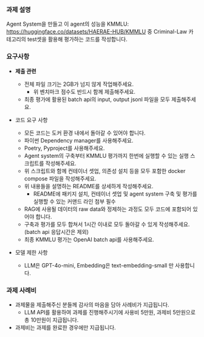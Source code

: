 ### 과제 설명

Agent System을 만들고 이 agent의 성능을 KMMLU: https://huggingface.co/datasets/HAERAE-HUB/KMMLU 중 Criminal-Law 카테고리의 test셋을 활용해 평가하는 코드를 작성합니다.

### 요구사항

- **제출 관련**
    - 전체 파일 크기는 2GB가 넘지 않게 작업해주세요.
        - 위 벤치마크 점수도 반드시 함께 제출해주세요.
    - 최종 평가에 활용된 batch api의 input, output jsonl 파일을 모두 제출해주세요.

- 코드 요구 사항
    - 모든 코드는 도커 환경 내에서 돌아갈 수 있어야 합니다.
    - 파이썬 Dependency manager를 사용해주세요.
    - Poetry, Pyproject를 사용해주세요.
    - Agent system의 구축부터 KMMLU 평가까지 한번에 실행할 수 있는 실행 스크립트를 작성해주세요.
    - 위 스크립트와 함께 컨테이너 셋업, 의존성 설치 등을 모두 포함한 docker compose 파일을 작성해주세요.
    - 위 내용들을 설명하는 README를 상세하게 작성해주세요.
        - README에 패키지 설치, 컨테이너 셋업 및 agent system 구축 및 평가를 실행할 수 있는 커맨드 라인 첨부 필수
    - RAG에 사용될 데이터의 raw data와 정제하는 과정도 모두 코드에 포함되어 있어야 합니다.
    - 구축과 평가를 모두 합쳐서 1시간 이내로 모두 돌아갈 수 있게 작성해주세요.
    (batch api 응답시간은 제외)
    - 최종 KMMLU 평가는 OpenAI batch api를 사용해주세요.

- 모델 제한 사항
    - LLM은 GPT-4o-mini, Embedding은 text-embedding-small 만 사용합니다.

### 과제 사례비

- 과제물을 제출해주신 분들께 감사의 마음을 담아 사례비가 지급됩니다.
    - LLM API를 활용하여 과제를 진행해주시기에 사용비 5만원, 과제비 5만원으로 총 10만원이 지급됩니다.
- 과제비는 과제를 완료한 경우에만 지급됩니다.